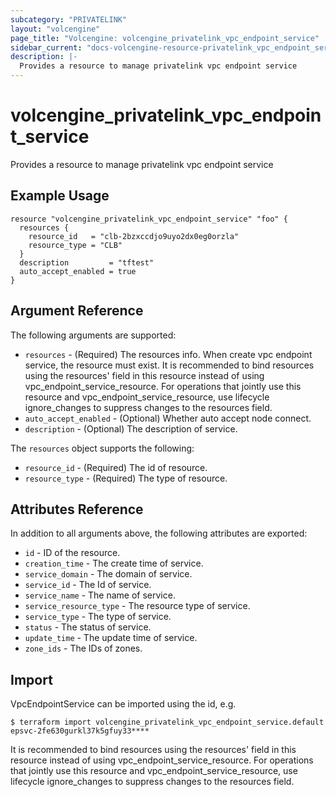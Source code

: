 ```yaml
---
subcategory: "PRIVATELINK"
layout: "volcengine"
page_title: "Volcengine: volcengine_privatelink_vpc_endpoint_service"
sidebar_current: "docs-volcengine-resource-privatelink_vpc_endpoint_service"
description: |-
  Provides a resource to manage privatelink vpc endpoint service
---
```

# volcengine_privatelink_vpc_endpoint_service
Provides a resource to manage privatelink vpc endpoint service
## Example Usage
```hcl
resource "volcengine_privatelink_vpc_endpoint_service" "foo" {
  resources {
    resource_id   = "clb-2bzxccdjo9uyo2dx0eg0orzla"
    resource_type = "CLB"
  }
  description         = "tftest"
  auto_accept_enabled = true
}
```
## Argument Reference
The following arguments are supported:
* `resources` - (Required) The resources info. When create vpc endpoint service, the resource must exist. It is recommended to bind resources using the resources' field in this resource instead of using vpc_endpoint_service_resource. For operations that jointly use this resource and vpc_endpoint_service_resource, use lifecycle ignore_changes to suppress changes to the resources field.
* `auto_accept_enabled` - (Optional) Whether auto accept node connect.
* `description` - (Optional) The description of service.

The `resources` object supports the following:

* `resource_id` - (Required) The id of resource.
* `resource_type` - (Required) The type of resource.

## Attributes Reference
In addition to all arguments above, the following attributes are exported:
* `id` - ID of the resource.
* `creation_time` - The create time of service.
* `service_domain` - The domain of service.
* `service_id` - The Id of service.
* `service_name` - The name of service.
* `service_resource_type` - The resource type of service.
* `service_type` - The type of service.
* `status` - The status of service.
* `update_time` - The update time of service.
* `zone_ids` - The IDs of zones.


## Import
VpcEndpointService can be imported using the id, e.g.
```
$ terraform import volcengine_privatelink_vpc_endpoint_service.default epsvc-2fe630gurkl37k5gfuy33****
```
It is recommended to bind resources using the resources' field in this resource instead of using vpc_endpoint_service_resource.
For operations that jointly use this resource and vpc_endpoint_service_resource, use lifecycle ignore_changes to suppress changes to the resources field.

